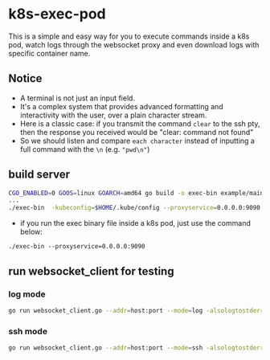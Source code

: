 # k8s-exec-pod
This is a simple and easy way for you to execute commands inside a k8s pod, watch logs through the websocket proxy and even download logs with specific container name.

## Notice
- A terminal is not just an input field. 
- It's a complex system that provides advanced formatting and interactivity with the user, over a plain character stream.
- Here is a classic case: if you transmit the command `clear` to the ssh pty, then the response you received would be "clear: command not found"
- So we should listen and compare `each character` instead of inputting a full command with the `\n` (e.g. `"pwd\n"`)

## build server
```sh
CGO_ENABLED=0 GOOS=linux GOARCH=amd64 go build -o exec-bin example/main.go
...
./exec-bin  -kubeconfig=$HOME/.kube/config --proxyservice=0.0.0.0:9090
```
- if you run the exec binary file inside a k8s pod, just use the command below:
```
./exec-bin --proxyservice=0.0.0.0:9090
```

## run websocket_client for testing

### log mode
```sh
go run websocket_client.go --addr=host:port --mode=log -alsologtostderr=true -v=4
```

### ssh mode
```sh
go run websocket_client.go --addr=host:port --mode=ssh -alsologtostderr=true -v=4
```

